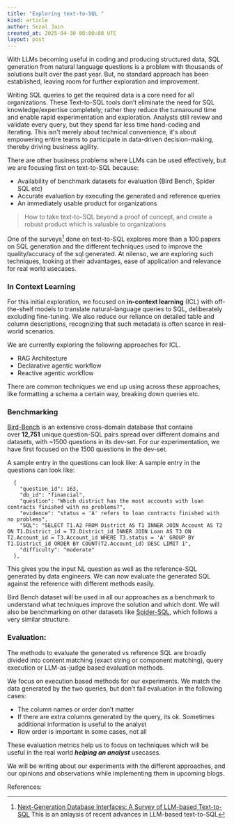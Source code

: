 ```yaml
---
title: "Exploring text-to-SQL "
kind: article
author: Sezal Jain
created_at: 2025-04-30 00:00:00 UTC
layout: post
---
```

With LLMs becoming useful in coding and producing structured data, SQL generation from natural language questions is a problem with thousands of solutions built over the past year. But, no standard approach has been established, leaving room for further exploration and improvement.

Writing SQL queries to get the required data is a core need for all organizations. These Text-to-SQL tools don’t eliminate the need for SQL knowledge/expertise completely; rather they reduce the turnaround time and enable rapid experimentation and exploration. Analysts still review and validate every query, but they spend far less time hand-coding and iterating. This isn't merely about technical convenience, it's about empowering entire teams to participate in data-driven decision-making, thereby driving business agility.

There are other business problems where LLMs can be used effectively, but we are focusing first on text-to-SQL because:

- Availability of benchmark datasets for evaluation (Bird Bench, Spider SQL etc)
- Accurate evaluation by executing the generated and reference queries
- An immediately usable product for organizations



> How to take text-to-SQL beyond a proof of concept, and create a robust product which is valuable to organizations


One of the surveys[^1] done on text-to-SQL explores more than a 100 papers on SQL generation and the different techniques used to improve the quality/accuracy of the sql generated. At nilenso, we are exploring such techniques, looking at their advantages, ease of application and relevance for real world usecases.

### In Context Learning

For this initial exploration, we focused on **in-context learning** (ICL) with off-the-shelf models to translate natural-language queries to SQL, deliberately excluding fine-tuning. We also reduce our reliance on detailed table and column descriptions, recognizing that such metadata is often scarce in real-world scenarios.

We are currently exploring the following approaches for ICL.

- RAG Architecture
- Declarative agentic workflow
- Reactive agentic workflow

There are common techniques we end up using across these approaches, like formatting a schema a certain way, breaking down queries etc. 

### Benchmarking

[Bird-Bench](https://bird-bench.github.io/) is an extensive cross-domain database that contains over **12,751** unique question-SQL pairs spread over different domains and datasets, with ~1500 questions in its dev-set.  For our experimentation, we have first focused on the 1500 questions in the dev-set.

A sample entry in the questions can look like:
A sample entry in the questions can look like:

```
  {
    "question_id": 163,
    "db_id": "financial",
    "question": "Which district has the most accounts with loan contracts finished with no problems?",
    "evidence": "status = 'A' refers to loan contracts finished with no problems",
    "SQL": "SELECT T1.A2 FROM District AS T1 INNER JOIN Account AS T2 ON T1.District_id = T2.District_id INNER JOIN Loan AS T3 ON T2.Account_id = T3.Account_id WHERE T3.status = 'A' GROUP BY T1.District_id ORDER BY COUNT(T2.Account_id) DESC LIMIT 1",
    "difficulty": "moderate"
  },
```

This gives you the input NL question as well as the reference-SQL generated by data engineers. We can now evaluate the generated SQL against the reference with different methods easily.

Bird Bench dataset will be used in all our approaches as a benchmark to understand what techniques improve the solution and which dont. We will also be benchmarking on other datasets like [Spider-SQL](https://yale-lily.github.io/spider), which follows a very similar structure.

### Evaluation:

The methods to evaluate the generated vs reference SQL are broadly divided into content matching (exact string or component matching), query execution or LLM-as-judge based evaluation methods.

We focus on execution based methods for our experiments. We match the data generated by the two queries, but don’t fail evaluation in the following cases:

- The column names or order don’t matter
- If there are extra columns generated by the query, its ok. Sometimes additional information is useful to the analyst
- Row order is important in some cases, not all

These evaluation metrics help us to focus on techniques which will be useful in the real world ***helping an analyst*** usecases.

We will be writing about our experiments with the different approaches, and our opinions and observations while implementing them in upcoming blogs.

References:  
[^1]: [Next-Generation Database Interfaces: A Survey of LLM-based Text-to-SQL](https://arxiv.org/pdf/2406.08426v3) This is an anlaysis of recent advances in LLM-based text-to-SQL